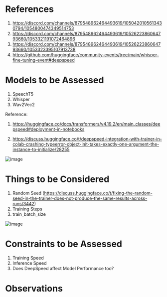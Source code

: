 # References

1. https://discord.com/channels/879548962464493619/1050420105613430794/1054800474349514753
2. https://discord.com/channels/879548962464493619/1052622386064793660/1053321191072464896
3. https://discord.com/channels/879548962464493619/1052622386064793660/1053323395107913738
4. https://github.com/huggingface/community-events/tree/main/whisper-fine-tuning-event#deepspeed





# Models to be Assessed

1. SpeechT5
2. Whisper
3. Wav2Vec2

Reference: 

1. https://huggingface.co/docs/transformers/v4.19.2/en/main_classes/deepspeed#deployment-in-notebooks

2. https://discuss.huggingface.co/t/deepspeed-integration-with-trainer-in-colab-crashing-typeerror-object-init-takes-exactly-one-argument-the-instance-to-initialize/28255

![image](https://github.com/DrishtiShrrrma/deepspeed-huggingface/assets/129742046/431c3494-2122-4d5a-9d1e-6ee49cb6c214)


# Things to be Considered

1. Random Seed (https://discuss.huggingface.co/t/fixing-the-random-seed-in-the-trainer-does-not-produce-the-same-results-across-runs/3442)
2. Training Steps
3. train_batch_size

![image](https://github.com/DrishtiShrrrma/deepspeed-huggingface/assets/129742046/d5a63571-303f-4b4d-b744-8a20cfd5ed4d)

# Constraints to be Assessed

1. Training Speed
2. Inference Speed
3. Does DeepSpeed affect Model Performance too?

# Observations

